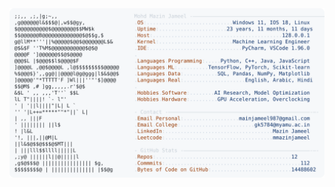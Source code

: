 <picture>
  <source srcset="https://raw.githubusercontent.com/mmazinjameel/mmazinjameel/main/dark_mode.svg?v=1760583435" media="(prefers-color-scheme: dark)">
  <img src="https://raw.githubusercontent.com/mmazinjameel/mmazinjameel/main/light_mode.svg?v=1760583435">
</picture>
